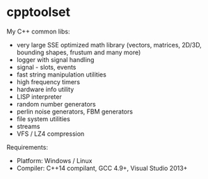 cpptoolset
==========

My C++ common libs:
- very large SSE optimized math library (vectors, matrices, 2D/3D, bounding shapes, frustum and many more)
- logger with signal handling
- signal - slots, events
- fast string manipulation utilities
- high frequency timers
- hardware info utility
- LISP interpreter
- random number generators
- perlin noise generators, FBM generators
- file system utilities
- streams
- VFS / LZ4 compression

Requirements:
- Platform: Windows / Linux
- Compiler: C++14 compilant, GCC 4.9+, Visual Studio 2013+